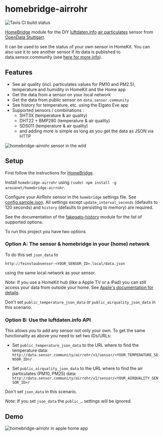 # homebridge-airrohr

![Tavis CI build status](https://travis-ci.org/toto/homebridge-airrohr.svg?branch=master)

[HomeBridge](http://github.com/nfarina/homebridge) module for the DIY [luftdaten.info](https://luftdaten.info) [air particulates](https://en.wikipedia.org/wiki/Particulates) sensor from [OpenData Stuttgart](ttps://github.com/opendata-stuttgart/).

It can be used to see the status of your own sensor in HomeKit. You can also use it to see another sensor if its data is published to data.sensor.community (see [here for more info](http://sensor.community)).

## Features

- See air quality (incl. particulates values for PM10 and PM2.5), temperature and humidity in HomeKit and the Home app
- Get the data from a sensor on your local network
- Get the data from public sensor on `data.sensor.community`
- See history for temperature, etc. using the Elgato Eve app 
- Supported sensors / combinations : 
  - SHT3X (temperature & air quality)
  - DHT22 + BMP280 (temperature & air quality)
  - SDS011 (temperature & air quality)
  - and adding more is simple as long as you get the data as JSON via HTTP

![homebridge-airrohr sensor in the wild](img/sensor.jpeg)

## Setup

First follow the instructions for [HomeBridge](http://github.com/nfarina/homebridge). 

Install `homebridge-airrohr` using `(sudo) npm install -g arouanet/homebridge-airrohr`.

Configure your AirRohr sensor in the `homebridge` settings file. See [config.sample.json](config.sample.json). All settings except `update_interval_seconds` (defaults to 120 seconds) and `history` (defaults to persisting to memory) are required.

See the documentation of the [fakegato-history](https://github.com/simont77/fakegato-history/blob/master/README.md#history-persistence) module for the list of supported options.

To run this project you have two options

### Option A: The sensor & homebridge in your (home) network

To do this set `json_data` to

`http://feinstaubsensor-<YOUR_SENSOR_ID>.local/data.json`

using the same local network as your sensor. 

*Note:* If you use a HomeKit hub (like a Apple TV or a iPad) you can still access your data from outside your home. See [Apple's documentation for details](https://support.apple.com/en-us/HT207057).

Don't set `public_temperature_json_data` or `public_airquality_json_data` in this scenario.

### Option B: Use the luftdaten.info API

This allows you to add any sensor not only your own. To get the same functionality as above you need to set two IDs/URLs:

- Set `public_temperature_json_data` to the URL where to find the temperature data:  `http://data.sensor.community/airrohr/v1/sensor/<YOUR_TEMPERATURE_SENSOR_ID>/` 

- Set `public_airquality_json_data` to the URL where to find the air particulates (PM10, PM25) data:  `http://data.sensor.community/airrohr/v1/sensor/<YOUR_AIRQUALITY_SENSOR_ID>/` 

Don't set `json_data` in this scenario.

*Note:* If you set `json_data` the `public_…` settings will be ignored.

## Demo

![homebridge-airrohr in apple home app](img/screenshot.jpeg)
